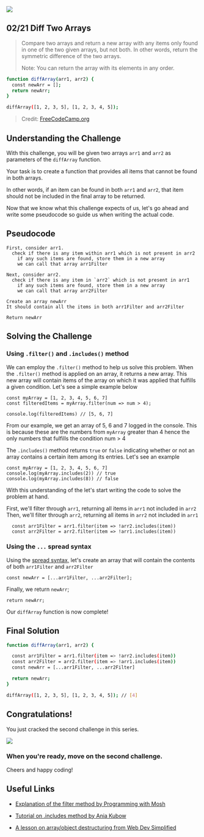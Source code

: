 ![](https://img.shields.io/badge/Coding-Challenges-darkgreen)

## 02/21 Diff Two Arrays

>Compare two arrays and return a new array with any items only 
>found in one of the two given arrays, but not both. In other words, 
>return the symmetric difference of the two arrays.
>
>Note: You can return the array with its elements in any order.

```bash
function diffArray(arr1, arr2) {
  const newArr = [];
  return newArr;
}

diffArray([1, 2, 3, 5], [1, 2, 3, 4, 5]);
```
> Credit: [FreeCodeCamp.org](https://www.freecodecamp.org/learn/javascript-algorithms-and-data-structures/intermediate-algorithm-scripting/diff-two-arrays)


## Understanding the Challenge

With this challenge, you will be given two arrays `arr1` and `arr2` as parameters of the `diffArray` function.

Your task is to create a function that provides all items that cannot be found in both arrays.

In other words, if an item can be found in both `arr1` and `arr2`, that item should not be included in the final array to be returned.

Now that we know what this challenge expects of us, let's go ahead and write some pseudocode so guide us when writing the actual code.

## Pseudocode

```
First, consider arr1.
  check if there is any item within arr1 which is not present in arr2
    if any such items are found, store them in a new array 
    we can call that array arr1Filter

Next, consider arr2.
  check if there is any item in `arr2` which is not present in arr1
    if any such items are found, store them in a new array 
    we can call that array arr2Filter

Create an array newArr
It should contain all the items in both arr1Filter and arr2Filter

Return newArr
```

## Solving the Challenge

### Using `.filter()` and `.includes()` method

We can employ the `.filter()` method to help us solve this problem. When the `.filter()` method is applied on an array, it returns a new array. This new array will contain items of the array on which it was applied that fulfills a given condition. Let's see a simple example below

```
const myArray = [1, 2, 3, 4, 5, 6, 7]
const filteredItems = myArray.filter(num => num > 4);

console.log(filteredItems) // [5, 6, 7]
``` 
From our example, we get an array of 5, 6 and 7 logged in the console. This is because these are the numbers from `myArray` greater than 4 hence the only numbers that fulfills the condition num > 4

The `.includes()` method returns `true` or `false` indicating whether or not an array contains a certain item among its entries. Let's see an example 

```
const myArray = [1, 2, 3, 4, 5, 6, 7]
console.log(myArray.includes(2)) // true
console.log(myArray.includes(8)) // false
```
With this understanding of the let's start writing the code to solve the problem at hand.

First, we'll filter through `arr1`, returning all items in `arr1` not included in `arr2`
Then, we'll filter through `arr2`, returning all items in `arr2` not included in `arr1`

```
  const arr1Filter = arr1.filter(item => !arr2.includes(item))
  const arr2Filter = arr2.filter(item => !arr1.includes(item))
``` 
### Using the `...` spread syntax
Using the [spread syntax,](https://www.programiz.com/javascript/spread-operator) let's create an array that will contain the contents of both `arr1Filter` and `arr2Filter`

```
const newArr = [...arr1Filter, ...arr2Filter];
``` 
Finally, we return `newArr`;

```
return newArr;
``` 


Our `diffArray` function is now complete!

## Final Solution

```bash
function diffArray(arr1, arr2) {

  const arr1Filter = arr1.filter(item => !arr2.includes(item))
  const arr2Filter = arr2.filter(item => !arr1.includes(item))
  const newArr = [...arr1Filter, ...arr2Filter]

  return newArr;
}

diffArray([1, 2, 3, 5], [1, 2, 3, 4, 5]); // [4]
```
## Congratulations!
You just cracked the second challenge in this series.

![](https://camo.githubusercontent.com/749155b89333c6d89386f5c98dd110e234a00f2aa1e864a5b3fecaf089aedb27/68747470733a2f2f6d656469612e67697068792e636f6d2f6d656469612f336f36664a31424d375232454252446e784b2f67697068792e676966)

### When you're ready, move on the second challenge. 

Cheers and happy coding!


## Useful Links
- [Explanation of the filter method by Programming with Mosh](https://www.youtube.com/watch?v=4_iT6EGkQfk)

- [Tutorial on .includes method by Ania Kubow](https://www.youtube.com/watch?v=gL4246wr-OQ)

- [A lesson on array/object destructuring from Web Dev Simplified](https://www.youtube.com/watch?v=NIq3qLaHCIs)

